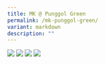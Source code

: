 ```yaml
---
title: MK @ Punggol Green
permalink: /mk-punggol-green/
variant: markdown
description: ""
---
```

![](/images/Our%20MOE%20Kindergarten/MK_main_01.png)
![](/images/Our%20MOE%20Kindergarten/MK_main_02.png)
![](/images/Our%20MOE%20Kindergarten/MK_main_03.png)
![](/images/Our%20MOE%20Kindergarten/MK_main_04.png)